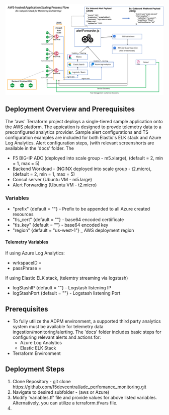 <img src="../images/awselk.png" alt="Italian Trulli">

## Deployment Overview and Prerequisites
The 'aws' Terraform project deploys a single-tiered sample application onto the AWS platform.  The appication is designed to provde telemetry data to a preconfigured analytics provider.  Sample alert configurations and TS configuration examples are included for both Elastic's ELK stack and Azure Log Analytics.  Alert configuration steps, (with relevant screenshorts are available in the 'docs' folder.  The 

* F5 BIG-IP ADC (deployed into scale group - m5.xlarge), (default = 2, min = 1, max = 5)
* Backend Workload - (NGINX deployed into scale group - t2.micro), (default = 2, min = 1, max = 5)
* Consul server (Ubuntu VM - m5.large)
* Alert Forwarding (Ubuntu VM - t2.micro)

### Variables 
* "prefix" {default = ""}                         -  Prefix to be appended to all Azure created resources
* "tls_cert" {default = ""}           -  base64 encoded certiificate
* "tls_key" {default = ""}           -  base64 encoded key
* "region"   {default = "us-west-1"}  _  AWS deployment region

#### Telemetry Variables
If using Azure Log Analytics:
* wrkspaceID = <Azure Log Analytics workspace ID>
* passPhrase = <Azure Log Analytics passphrase>

If using Elastic ELK stack, (telemtry streaming via logstash)

* logStashIP {default = ""}          - Logstash listening IP
* logStashPort {default = ""}        - Logstash listening Port

## Prerequisites
* To fully utilize the ADPM environment, a supported third party analytics system must be available for telemetry data ingestion/monitoring/alerting.  The 'docs' folder includes basic steps for configuring relevant alerts and actions for:
  * Azure Log Analytics
  * Elastic ELK Stack
* Terraform Environment
  
## Deployment Steps
1. Clone Repository - git clone https://github.com/f5devcentral/adc_perfomance_monitoring.git
2. Navigate to desired subfolder - (aws or Azure)
3. Modify 'variables.tf' file and provide values for above listed variables.  Alternatively, you can utilize a terraform.tfvars file.
4. 



